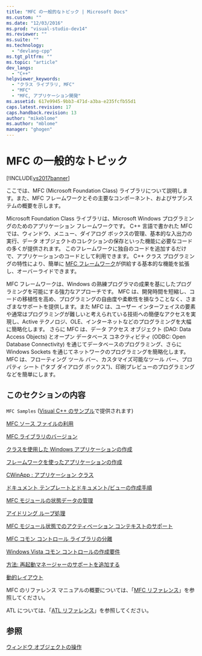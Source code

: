 ```yaml
---
title: "MFC の一般的なトピック | Microsoft Docs"
ms.custom: ""
ms.date: "12/03/2016"
ms.prod: "visual-studio-dev14"
ms.reviewer: ""
ms.suite: ""
ms.technology: 
  - "devlang-cpp"
ms.tgt_pltfrm: ""
ms.topic: "article"
dev_langs: 
  - "C++"
helpviewer_keywords: 
  - "クラス ライブラリ, MFC"
  - "MFC"
  - "MFC, アプリケーション開発"
ms.assetid: 617e9945-9bb3-471d-a3ba-e235fcfb55d1
caps.latest.revision: 17
caps.handback.revision: 13
author: "mikeblome"
ms.author: "mblome"
manager: "ghogen"
---
```

# MFC の一般的なトピック
[!INCLUDE[vs2017banner](../assembler/inline/includes/vs2017banner.md)]

ここでは、MFC \(Microsoft Foundation Class\) ライブラリについて説明します。また、MFC フレームワークとその主要なコンポーネント、およびサブシステムの概要を示します。  
  
 Microsoft Foundation Class ライブラリは、Microsoft Windows プログラミングのためのアプリケーション フレームワークです。  C\+\+ 言語で書かれた MFC では、ウィンドウ、メニュー、ダイアログ ボックスの管理、基本的な入出力の実行、データ オブジェクトのコレクションの保存といった機能に必要なコードの多くが提供されます。  このフレームワークに独自のコードを追加するだけで、アプリケーションのコードとして利用できます。  C\+\+ クラス プログラミングの特性により、簡単に [MFC フレームワーク](../mfc/framework-mfc.md)が供給する基本的な機能を拡張し、オーバーライドできます。  
  
 MFC フレームワークは、Windows の熟練プログラマの成果を基にしたプログラミングを可能にする強力なアプローチです。  MFC は、開発時間を短縮し、コードの移植性を高め、プログラミングの自由度や柔軟性を損なうことなく、さまざまなサポートを提供します。また MFC は、ユーザー インターフェイスの要素や通常はプログラミングが難しいと考えられている技術への簡便なアクセスを実現し、Active テクノロジ、OLE、インターネットなどのプログラミングを大幅に簡略化します。  さらに MFC は、データ アクセス オブジェクト \(DAO: Data Access Objects\) とオープン データベース コネクティビティ \(ODBC: Open Database Connectivity\) を通じてデータベースのプログラミング、さらに Windows Sockets を通じてネットワークのプログラミングを簡略化します。  MFC は、フローティング ツール バー、カスタマイズ可能なツール バー、プロパティ シート \("タブ ダイアログ ボックス"\)、印刷プレビューのプログラミングなどを簡単にします。  
  
## このセクションの内容  
 `MFC Samples` \([Visual C\+\+ のサンプル](../top/visual-cpp-samples.md)で提供されます\)  
  
 [MFC ソース ファイルの利用](../Topic/Using%20the%20MFC%20Source%20Files.md)  
  
 [MFC ライブラリのバージョン](../mfc/mfc-library-versions.md)  
  
 [クラスを使用した Windows アプリケーションの作成](../Topic/Using%20the%20Classes%20to%20Write%20Applications%20for%20Windows.md)  
  
 [フレームワークを使ったアプリケーションの作成](../mfc/building-on-the-framework.md)  
  
 [CWinApp : アプリケーション クラス](../Topic/CWinApp:%20The%20Application%20Class.md)  
  
 [ドキュメント テンプレートとドキュメント\/ビューの作成手順](../mfc/document-templates-and-the-document-view-creation-process.md)  
  
 [MFC モジュールの状態データの管理](../mfc/managing-the-state-data-of-mfc-modules.md)  
  
 [アイドリング ループ処理](../Topic/Idle%20Loop%20Processing.md)  
  
 [MFC モジュール状態でのアクティベーション コンテキストのサポート](../Topic/Support%20for%20Activation%20Contexts%20in%20the%20MFC%20Module%20State.md)  
  
 [MFC コモン コントロール ライブラリの分離](../mfc/isolation-of-the-mfc-common-controls-library.md)  
  
 [Windows Vista コモン コントロールの作成要件](../mfc/build-requirements-for-windows-vista-common-controls.md)  
  
 [方法: 再起動マネージャーのサポートを追加する](../mfc/how-to-add-restart-manager-support.md)  
  
 [動的レイアウト](../mfc/dynamic-layout.md)  
  
 MFC のリファレンス マニュアルの概要については、「[MFC リファレンス](../mfc/mfc-desktop-applications.md)」を参照してください。  
  
 ATL については、「[ATL リファレンス](../atl/atl-class-overview.md)」を参照してください。  
  
## 参照  
 [ウィンドウ オブジェクトの操作](../Topic/Working%20with%20Window%20Objects.md)